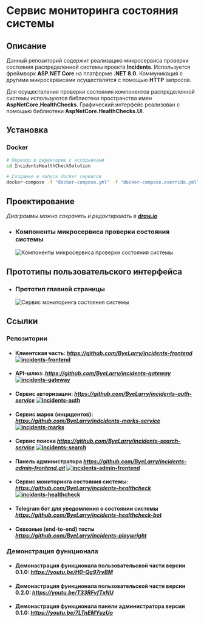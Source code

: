 # Сервис мониторинга состояния системы

## Описание

Данный репозиторий содержит реализацию микросервиса проверки состояния распределенной системы проекта **Incidents**.
Используется фреймворк **ASP.NET Core** на платформе **.NET 8.0**. 
Коммуникация с другими микросервисами осуществлятся с помощью **HTTP** запросов.

Для осуществления проверки состояния компонентов распределенной системы используются библиотеки пространства имен **AspNetCore.HealthChecks**.
Графический интерфейс реализован с помощью библиотеки **AspNetCore.HealthChecks.UI**.

## Установка
### Docker 
```bash
# Переход в директорию с исходниками
cd IncidentsHealthCheckSolution

# Создание и запуск docker сервисов
docker-compose -f "docker-compose.yml" -f "docker-compose.override.yml" -p "incidents-healthcheck-service" up -d
```

## Проектирование

_Диаграммы можно сохранять и редактировать в ***[draw.io](https://app.diagrams.net/)***_

- ### Компоненты микросервиса проверки состояния системы
  ![Компоненты микросервиса проверки состояния системы](https://github.com/user-attachments/assets/d379d926-14ee-4fa4-be75-ac2b6dbb5ba3)

## Прототипы пользовательского интерфейса

- ### Прототип главной страницы
  ![Сервис мониторинга состояния системы](https://github.com/user-attachments/assets/d2dcea99-70cb-42e5-a70e-032118267185)

## Ссылки

### Репозитории
- #### Клиентская часть:  *https://github.com/ByeLarry/incidents-frontend*  [![incidents-frontend](https://github.com/ByeLarry/incidents-frontend/actions/workflows/incidents-frontend.yml/badge.svg)](https://github.com/ByeLarry/incidents-frontend/actions/workflows/incidents-frontend.yml)
- #### API-шлюз:  *https://github.com/ByeLarry/incidents-gateway*  [![incidents-gateway](https://github.com/ByeLarry/incidents-gateway/actions/workflows/incidents-gateway.yml/badge.svg)](https://github.com/ByeLarry/incidents-gateway/actions/workflows/incidents-gateway.yml)
- #### Сервис авторизации:  *https://github.com/ByeLarry/incidents-auth-service*  [![incidents-auth](https://github.com/ByeLarry/incidents-auth-service/actions/workflows/incidents-auth.yml/badge.svg)](https://github.com/ByeLarry/incidents-auth-service/actions/workflows/incidents-auth.yml)
- #### Сервис марок (инцидентов): *https://github.com/ByeLarry/indcidents-marks-service*  [![incidents-marks](https://github.com/ByeLarry/incidents-marks-service/actions/workflows/incidents-marks.yml/badge.svg)](https://github.com/ByeLarry/incidents-marks-service/actions/workflows/incidents-marks.yml)
- #### Сервис поиска *https://github.com/ByeLarry/incidents-search-service*  [![incidents-search](https://github.com/ByeLarry/incidents-search-service/actions/workflows/incidents-search.yml/badge.svg)](https://github.com/ByeLarry/incidents-search-service/actions/workflows/incidents-search.yml)
- #### Панель администратора *https://github.com/ByeLarry/incidents-admin-frontend.git*  [![incidents-admin-frontend](https://github.com/ByeLarry/incidents-admin-frontend/actions/workflows/incidents-admin-frontend.yml/badge.svg)](https://github.com/ByeLarry/incidents-admin-frontend/actions/workflows/incidents-admin-frontend.yml)
- #### Сервис мониторинга состояния системы: *https://github.com/ByeLarry/incidents-healthcheck*  [![incidents-healthcheck](https://github.com/ByeLarry/incidents-healthcheck/actions/workflows/incidents-healthcheck.yml/badge.svg)](https://github.com/ByeLarry/incidents-healthcheck/actions/workflows/incidents-healthcheck.yml)
- #### Telegram бот для уведомления о состоянии системы *https://github.com/ByeLarry/incidents-healthcheck-bot*
- #### Сквозные (end-to-end) тесты *https://github.com/ByeLarry/incidents-playwright*

### Демонстрация функционала
- #### Демонастрация функционала пользовательской части версии 0.1.0: *https://youtu.be/H0-Qg97rvBM*
- #### Демонастрация функционала пользовательской части версии 0.2.0: *https://youtu.be/T33RFvfTxNU*
- #### Демонастрация функционала панели администратора версии 0.1.0: *https://youtu.be/7LTnEMYuzUo*
